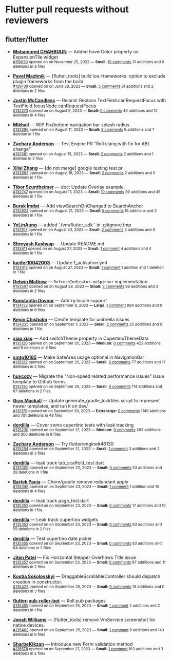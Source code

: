 # Flutter pull requests without reviewers

## flutter/flutter

* **[Mohammed  CHAHBOUN](https://github.com/M97Chahboun)** &mdash; Added hoverColor property on ExpansionTile widget<br />
    <sub>[#116030](https://github.com/flutter/flutter/pull/116030) opened on on November 25, 2022 &mdash; **Small:** [10 comments](https://github.com/flutter/flutter/pull/116030) 31 additions and 0 deletions in 3 files</sub><br />

* **[Pavel Mazhnik](https://github.com/p-mazhnik)** &mdash; [flutter_tools] build ios-frameworks: option to exclude plugin frameworks from the build<br />
    <sub>[#129739](https://github.com/flutter/flutter/pull/129739) opened on on June 28, 2023 &mdash; **Small:** [5 comments](https://github.com/flutter/flutter/pull/129739) 61 additions and 2 deletions in 2 files</sub><br />

* **[Justin McCandless](https://github.com/justinmc)** &mdash; Reland: Replace TextField.canRequestFocus with TextField.focusNode.canRequestFocus<br />
    <sub>[#132273](https://github.com/flutter/flutter/pull/132273) opened on on August 9, 2023 &mdash; **Small:** [0 comments](https://github.com/flutter/flutter/pull/132273) 46 additions and 12 deletions in 4 files</sub><br />

* **[Mikhail](https://github.com/mishapark)** &mdash; WIP Fix/bottom navigation bar splash radius<br />
    <sub>[#132396](https://github.com/flutter/flutter/pull/132396) opened on on August 11, 2023 &mdash; **Small:** [3 comments](https://github.com/flutter/flutter/pull/132396) 9 additions and 1 deletion in 1 file</sub><br />

* **[Zachary Anderson](https://github.com/zanderso)** &mdash; Test Engine PR "Roll clang with fix for ABI change"<br />
    <sub>[#132581](https://github.com/flutter/flutter/pull/132581) opened on on August 15, 2023 &mdash; **Small:** [2 comments](https://github.com/flutter/flutter/pull/132581) 2 additions and 1 deletion in 2 files</sub><br />

* **[Xilai Zhang](https://github.com/XilaiZhang)** &mdash; [do not merge] google testing test pr<br />
    <sub>[#132693](https://github.com/flutter/flutter/pull/132693) opened on on August 16, 2023 &mdash; **Small:** [2 comments](https://github.com/flutter/flutter/pull/132693) 2 additions and 0 deletions in 1 file</sub><br />

* **[Tibor Szuntheimer](https://github.com/Producer86)** &mdash; doc: Update Overlay example.<br />
    <sub>[#132747](https://github.com/flutter/flutter/pull/132747) opened on on August 17, 2023 &mdash; **Small:** [10 comments](https://github.com/flutter/flutter/pull/132747) 39 additions and 45 deletions in 1 file</sub><br />

* **[Burak İmdat](https://github.com/burakJs)** &mdash; Add viewSearchOnChanged to SearchAnchor<br />
    <sub>[#132924](https://github.com/flutter/flutter/pull/132924) opened on on August 21, 2023 &mdash; **Small:** [5 comments](https://github.com/flutter/flutter/pull/132924) 16 additions and 2 deletions in 1 file</sub><br />

* **[YeLinAung](https://github.com/b14cknc0d3)** &mdash; added '.fvm/flutter_sdk ' in .gitignore.tmp<br />
    <sub>[#133107](https://github.com/flutter/flutter/pull/133107) opened on on August 23, 2023 &mdash; **Small:** [2 comments](https://github.com/flutter/flutter/pull/133107) 3 additions and 0 deletions in 1 file</sub><br />

* **[Shreyash Kashyap](https://github.com/SYK-08)** &mdash; Update README.md<br />
    <sub>[#133411](https://github.com/flutter/flutter/pull/133411) opened on on August 27, 2023 &mdash; **Small:** [1 comment](https://github.com/flutter/flutter/pull/133411) 4 additions and 4 deletions in 1 file</sub><br />

* **[lucifer10042003](https://github.com/lucifer10042003)** &mdash; Update 1_activation.yml<br />
    <sub>[#133413](https://github.com/flutter/flutter/pull/133413) opened on on August 27, 2023 &mdash; **Small:** [1 comment](https://github.com/flutter/flutter/pull/133413) 1 addition and 1 deletion in 1 file</sub><br />

* **[Delwin Mathew](https://github.com/opxdelwin)** &mdash; `RefreshIndicator.noSpinner` implementation<br />
    <sub>[#133507](https://github.com/flutter/flutter/pull/133507) opened on on August 28, 2023 &mdash; **Small:** [3 comments](https://github.com/flutter/flutter/pull/133507) 99 additions and 3 deletions in 2 files</sub><br />

* **[Konstantin Dovnar](https://github.com/Vorkytaka)** &mdash; Add `tg` locale support<br />
    <sub>[#134133](https://github.com/flutter/flutter/pull/134133) opened on on September 6, 2023 &mdash; **Large:** [1 comment](https://github.com/flutter/flutter/pull/134133) 894 additions and 0 deletions in 6 files</sub><br />

* **[Kevin Chisholm](https://github.com/itsjustkevin)** &mdash; Create template for umbrella issues<br />
    <sub>[#134235](https://github.com/flutter/flutter/pull/134235) opened on on September 7, 2023 &mdash; **Small:** [2 comments](https://github.com/flutter/flutter/pull/134235) 25 additions and 0 deletions in 1 file</sub><br />

* **[xiao xiao](https://github.com/xiaoxiaowesley)** &mdash; Add switchTheme property in CupertinoThemeData <br />
    <sub>[#135120](https://github.com/flutter/flutter/pull/135120) opened on on September 20, 2023 &mdash; **Medium:** [0 comments](https://github.com/flutter/flutter/pull/135120) 422 additions and 9 deletions in 8 files</sub><br />

* **[smtp10185](https://github.com/smtp10185)** &mdash; Make SafeArea usage optional in NavigationBar<br />
    <sub>[#135129](https://github.com/flutter/flutter/pull/135129) opened on on September 20, 2023 &mdash; **Small:** [0 comments](https://github.com/flutter/flutter/pull/135129) 77 additions and 11 deletions in 2 files</sub><br />

* **[huycozy](https://github.com/huycozy)** &mdash; Migrate the "Non-speed related performance issues" issue template to Github forms<br />
    <sub>[#135130](https://github.com/flutter/flutter/pull/135130) opened on on September 20, 2023 &mdash; **Small:** [4 comments](https://github.com/flutter/flutter/pull/135130) 114 additions and 67 deletions in 2 files</sub><br />

* **[Gray Mackall](https://github.com/gmackall)** &mdash; Update generate_gradle_lockfiles script to represent newer templates, and run it on dev/<br />
    <sub>[#135175](https://github.com/flutter/flutter/pull/135175) opened on on September 20, 2023 &mdash; **Extra large:** [0 comments](https://github.com/flutter/flutter/pull/135175) 1149 additions and 701 deletions in 48 files</sub><br />

* **[derdilla](https://github.com/NobodyForNothing)** &mdash; Cover some cupertino tests with leak tracking<br />
    <sub>[#135230](https://github.com/flutter/flutter/pull/135230) opened on on September 21, 2023 &mdash; **Medium:** [0 comments](https://github.com/flutter/flutter/pull/135230) 263 additions and 200 deletions in 8 files</sub><br />

* **[Zachary Anderson](https://github.com/zanderso)** &mdash; Try flutter/engine#46130<br />
    <sub>[#135254](https://github.com/flutter/flutter/pull/135254) opened on on September 21, 2023 &mdash; **Small:** [1 comment](https://github.com/flutter/flutter/pull/135254) 3 additions and 2 deletions in 3 files</sub><br />

* **[derdilla](https://github.com/NobodyForNothing)** &mdash; leak track tab_scaffold_test.dart<br />
    <sub>[#135309](https://github.com/flutter/flutter/pull/135309) opened on on September 22, 2023 &mdash; **Small:** [0 comments](https://github.com/flutter/flutter/pull/135309) 53 additions and 28 deletions in 1 file</sub><br />

* **[Bartek Pacia](https://github.com/bartekpacia)** &mdash; Chore/gradle remove redundant apply<br />
    <sub>[#135348](https://github.com/flutter/flutter/pull/135348) opened on on September 23, 2023 &mdash; **Small:** [1 comment](https://github.com/flutter/flutter/pull/135348) 1 addition and 15 deletions in 4 files</sub><br />

* **[derdilla](https://github.com/NobodyForNothing)** &mdash; leak track page_test.dart<br />
    <sub>[#135352](https://github.com/flutter/flutter/pull/135352) opened on on September 23, 2023 &mdash; **Small:** [0 comments](https://github.com/flutter/flutter/pull/135352) 17 additions and 10 deletions in 1 file</sub><br />

* **[derdilla](https://github.com/NobodyForNothing)** &mdash; Leak track cupertino widgets<br />
    <sub>[#135353](https://github.com/flutter/flutter/pull/135353) opened on on September 23, 2023 &mdash; **Small:** [0 comments](https://github.com/flutter/flutter/pull/135353) 63 additions and 55 deletions in 2 files</sub><br />

* **[derdilla](https://github.com/NobodyForNothing)** &mdash; Test cupertino date picker<br />
    <sub>[#135355](https://github.com/flutter/flutter/pull/135355) opened on on September 23, 2023 &mdash; **Small:** [0 comments](https://github.com/flutter/flutter/pull/135355) 83 additions and 64 deletions in 3 files</sub><br />

* **[Jiten Patel](https://github.com/thejitenpatel)** &mdash; Fix Horizontal Stepper Overflows Title issue<br />
    <sub>[#135357](https://github.com/flutter/flutter/pull/135357) opened on on September 23, 2023 &mdash; **Small:** [0 comments](https://github.com/flutter/flutter/pull/135357) 87 additions and 11 deletions in 2 files</sub><br />

* **[Kostia Sokolovskyi](https://github.com/ksokolovskyi)** &mdash; DraggableScrollableController should dispatch creation in constructor.<br />
    <sub>[#135423](https://github.com/flutter/flutter/pull/135423) opened on on September 25, 2023 &mdash; **Small:** [0 comments](https://github.com/flutter/flutter/pull/135423) 19 additions and 0 deletions in 3 files</sub><br />

* **[flutter-pub-roller-bot](https://github.com/flutter-pub-roller-bot)** &mdash; Roll pub packages<br />
    <sub>[#135455](https://github.com/flutter/flutter/pull/135455) opened on on September 25, 2023 &mdash; **Small:** [1 comment](https://github.com/flutter/flutter/pull/135455) 2 additions and 2 deletions in 1 file</sub><br />

* **[Jonah Williams](https://github.com/jonahwilliams)** &mdash; [flutter_tools] remove VmService screenshot for native devices.<br />
    <sub>[#135462](https://github.com/flutter/flutter/pull/135462) opened on on September 25, 2023 &mdash; **Small:** [1 comment](https://github.com/flutter/flutter/pull/135462) 9 additions and 143 deletions in 6 files</sub><br />

* **[SharbelOkzan](https://github.com/SharbelOkzan)** &mdash; Introduce new Form validation method <br />
    <sub>[#135578](https://github.com/flutter/flutter/pull/135578) opened on on September 27, 2023 &mdash; **Small:** [1 comment](https://github.com/flutter/flutter/pull/135578) 163 additions and 3 deletions in 2 files</sub><br />

